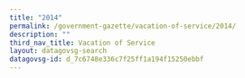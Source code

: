 ```yaml
---
title: "2014"
permalink: /government-gazette/vacation-of-service/2014/
description: ""
third_nav_title: Vacation of Service
layout: datagovsg-search
datagovsg-id: d_7c6748e336c7f25ff1a194f15250ebbf
---
```

